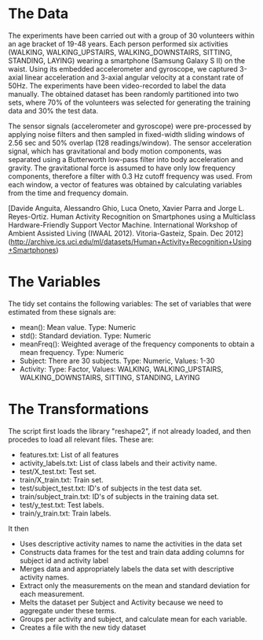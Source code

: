 The Data
========================================================
The experiments have been carried out with a group of 30 volunteers within an age bracket of 19-48 years. Each person performed six activities (WALKING, WALKING_UPSTAIRS, WALKING_DOWNSTAIRS, SITTING, STANDING, LAYING) wearing a smartphone (Samsung Galaxy S II) on the waist. Using its embedded accelerometer and gyroscope, we captured 3-axial linear acceleration and 3-axial angular velocity at a constant rate of 50Hz. The experiments have been video-recorded to label the data manually. The obtained dataset has been randomly partitioned into two sets, where 70% of the volunteers was selected for generating the training data and 30% the test data. 

The sensor signals (accelerometer and gyroscope) were pre-processed by applying noise filters and then sampled in fixed-width sliding windows of 2.56 sec and 50% overlap (128 readings/window). The sensor acceleration signal, which has gravitational and body motion components, was separated using a Butterworth low-pass filter into body acceleration and gravity. The gravitational force is assumed to have only low frequency components, therefore a filter with 0.3 Hz cutoff frequency was used. From each window, a vector of features was obtained by calculating variables from the time and frequency domain. 

[Davide Anguita, Alessandro Ghio, Luca Oneto, Xavier Parra and Jorge L. Reyes-Ortiz. Human Activity Recognition on Smartphones using a Multiclass Hardware-Friendly Support Vector Machine. International Workshop of Ambient Assisted Living (IWAAL 2012). Vitoria-Gasteiz, Spain. Dec 2012] (http://archive.ics.uci.edu/ml/datasets/Human+Activity+Recognition+Using+Smartphones)


The Variables
========================================================
The tidy set contains the following variables:
The set of variables that were estimated from these signals are: 

- mean(): Mean value. Type: Numeric  
- std(): Standard deviation. Type: Numeric  
- meanFreq(): Weighted average of the frequency components to obtain a mean frequency. Type: Numeric  
- Subject: There are 30 subjects. Type: Numeric, Values: 1-30  
- Activity: Type: Factor, Values: WALKING, WALKING_UPSTAIRS, WALKING_DOWNSTAIRS, SITTING, STANDING, LAYING  



The Transformations
========================================================
The script first loads the library "reshape2", if not already loaded, and then procedes to load all relevant files. These are:
- features.txt: List of all features  
- activity_labels.txt: List of class labels and their activity name. 
- test/X_test.txt: Test set.  
- train/X_train.txt: Train set.  
- test/subject_test.txt: ID's of subjects in the test data set.  
- train/subject_train.txt:  ID's of subjects in the training data set.  
- test/y_test.txt: Test labels.  
- train/y_train.txt: Train labels.  

It then 
- Uses descriptive activity names to name the activities in the data set  
- Constructs data frames for the test and train data adding columns for subject id and activity label  
- Merges data and appropriately labels the data set with descriptive activity names. 
- Extract only the measurements on the mean and standard deviation for each measurement.  
- Melts the dataset per Subject and Activity because we need to aggregate under these terms.  
- Groups per activity and subject,  and calculate mean for each variable.  
- Creates a file with the new tidy dataset  
